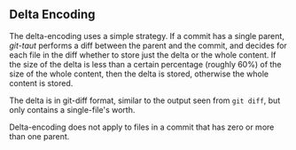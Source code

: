 
## Delta Encoding

The delta-encoding uses a simple strategy. 
If a commit has a single parent, *git-taut* performs a diff between the parent and the commit, 
and decides for each file in the diff whether to store just the delta or the whole content.
If the size of the delta is less than a certain percentage (roughly 60%) of the size of the whole content, then the delta is stored, otherwise the whole content is stored.

The delta is in git-diff format, similar to the output seen from `git diff`, but only contains a single-file's worth.

Delta-encoding does not apply to files in a commit that has zero or more than one parent.